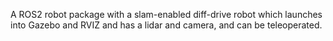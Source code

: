 A ROS2 robot package with a slam-enabled diff-drive robot which launches into Gazebo and RVIZ and has a lidar and camera, and can be teleoperated.
